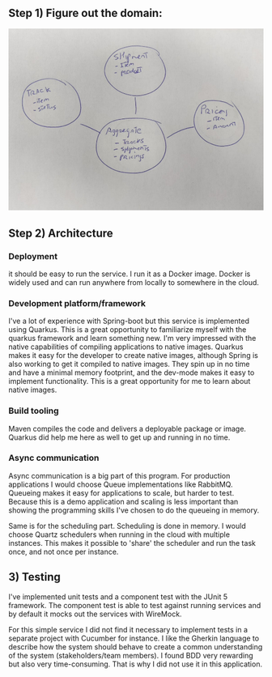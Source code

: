 

## Step 1) Figure out the domain:

![Domain](domain.jpg)


## Step 2) Architecture


### Deployment

it should be easy to run the service. I run it as a Docker image.
Docker is widely used and can run anywhere from locally to somewhere in the cloud.

### Development platform/framework

I've a lot of experience with Spring-boot but this service is implemented using Quarkus.
This is a great opportunity to familiarize myself with the quarkus framework and learn something new.
I'm very impressed with the native capabilities of compiling applications to native images.
Quarkus makes it easy for the developer to create native images, although Spring is also working to get it compiled to native images.
They spin up in no time and have a minimal memory footprint, and the dev-mode makes it easy to implement functionality.
This is a great opportunity for me to learn about native images.

### Build tooling

Maven compiles the code and delivers a deployable package or image.
Quarkus did help me here as well to get up and running in no time.

### Async communication

Async communication is a big part of this program.
For production applications I would choose Queue implementations like RabbitMQ.
Queueing makes it easy for applications to scale, but harder to test.
Because this is a demo application and scaling is less important than showing the programming skills I've chosen to do the queueing in memory.

Same is for the scheduling part. Scheduling is done in memory.
I would choose Quartz schedulers when running in the cloud with multiple instances.
This makes it possible to 'share' the scheduler and run the task once, and not once per instance.

## 3) Testing

I've implemented unit tests and a component test with the JUnit 5 framework.
The component test is able to test against running services and by default it mocks out the services with WireMock.

For this simple service I did not find it necessary to implement tests in a separate project with Cucumber for instance.
I like the Gherkin language to describe how the system should behave to create a common understanding of the system (stakeholders/team members).
I found BDD very rewarding but also very time-consuming. That is why I did not use it in this application.

 